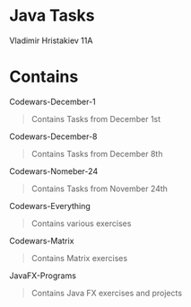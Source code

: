 # Java Tasks
Vladimir Hristakiev 11A

# Contains
Codewars-December-1

>Contains Tasks from December 1st

Codewars-December-8

>Contains Tasks from December 8th

Codewars-Nomeber-24

>Contains Tasks from November 24th

Codewars-Everything

>Contains various exercises

Codewars-Matrix

>Contains Matrix exercises 

JavaFX-Programs

>Contains Java FX exercises and projects
